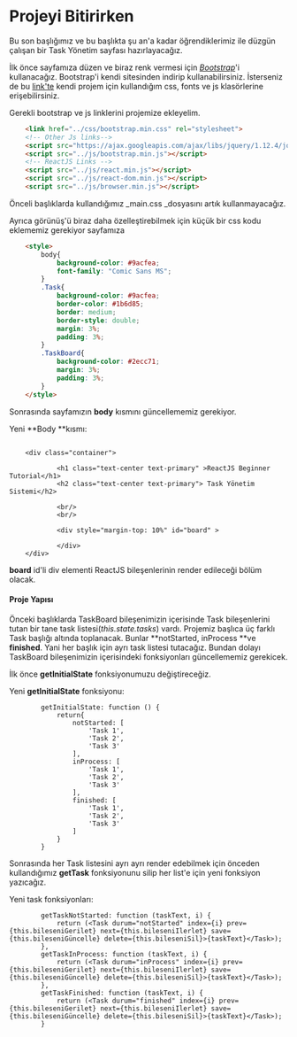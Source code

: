 # Projeyi Bitirirken

Bu son başlığımız ve bu başlıkta şu an'a kadar öğrendiklerimiz ile düzgün çalışan bir Task Yönetim sayfası hazırlayacağız.

İlk önce sayfamıza düzen ve biraz renk vermesi için [_Bootstrap_](http://getbootstrap.com/)'i kullanacağız. Bootstrap'i kendi sitesinden indirip kullanabilirsiniz. İsterseniz de bu [link'te](https://drive.google.com/drive/folders/0BxLeFDQhe16BcFdvNk5VcnZkckE?usp=sharing) kendi projem için kullandığım css, fonts ve js klasörlerine erişebilirsiniz.

Gerekli bootstrap ve js linklerini projemize ekleyelim.

```html
    <link href="../css/bootstrap.min.css" rel="stylesheet">
    <!-- Other Js links-->
    <script src="https://ajax.googleapis.com/ajax/libs/jquery/1.12.4/jquery.min.js"></script>
    <script src="../js/bootstrap.min.js"></script>
    <!-- ReactJS Links -->
    <script src="../js/react.min.js"></script>
    <script src="../js/react-dom.min.js"></script>
    <script src="../js/browser.min.js"></script>
```

Önceli başlıklarda kullandığımız _main.css _dosyasını artık kullanmayacağız.

Ayrıca görünüş'ü biraz daha özelleştirebilmek için küçük bir css kodu eklememiz gerekiyor sayfamıza

```html
    <style>
        body{
            background-color: #9acfea;
            font-family: "Comic Sans MS";
        }
        .Task{
            background-color: #9acfea;
            border-color: #1b6d85;
            border: medium;
            border-style: double;
            margin: 3%;
            padding: 3%;
        }
        .TaskBoard{
            background-color: #2ecc71;
            margin: 3%;
            padding: 3%;
        }
    </style>

```

Sonrasında sayfamızın **body** kısmını güncellememiz gerekiyor.

Yeni **Body **kısmı:



```

    <div class="container">

            <h1 class="text-center text-primary" >ReactJS Beginner Tutorial</h1>
            <h2 class="text-center text-primary"> Task Yönetim Sistemi</h2>

            <br/>
            <br/>

            <div style="margin-top: 10%" id="board" >

            </div>
    </div> 
```

**board** id'li div elementi ReactJS bileşenlerinin render edileceği bölüm olacak.



#### Proje Yapısı

Önceki başlıklarda TaskBoard bileşenimizin içerisinde Task bileşenlerini tutan bir tane task listesi\(_this.state.tasks_\) vardı. Projemiz  başlıca üç farklı Task başlığı altında toplanacak. Bunlar **notStarted, inProcess **ve **finished**. Yani her başlık için ayrı task listesi tutacağız. Bundan dolayı TaskBoard bileşenimizin içerisindeki fonksiyonları güncellememiz gerekicek.

İlk önce **getInitialState** fonksiyonumuzu değiştireceğiz.

Yeni **getInitialState** fonksiyonu:

```
        getInitialState: function () {
            return{
                notStarted: [
                    'Task 1',
                    'Task 2',
                    'Task 3'
                ],
                inProcess: [
                    'Task 1',
                    'Task 2',
                    'Task 3'
                ],
                finished: [
                    'Task 1',
                    'Task 2',
                    'Task 3'
                ]
            }
        }
```

Sonrasında her Task listesini ayrı ayrı render edebilmek için önceden kullandığımız **getTask** fonksiyonunu silip her list'e için yeni fonksiyon yazıcağız.

Yeni task fonksiyonları:

```
        getTaskNotStarted: function (taskText, i) {
            return (<Task durum="notStarted" index={i} prev={this.bileseniGerilet} next={this.bileseniIlerlet} save={this.bileseniGüncelle} delete={this.bileseniSil}>{taskText}</Task>);
        },
        getTaskInProcess: function (taskText, i) {
            return (<Task durum="inProcess" index={i} prev={this.bileseniGerilet} next={this.bileseniIlerlet} save={this.bileseniGüncelle} delete={this.bileseniSil}>{taskText}</Task>);
        },
        getTaskFinished: function (taskText, i) {
            return (<Task durum="finished" index={i} prev={this.bileseniGerilet} next={this.bileseniIlerlet} save={this.bileseniGüncelle} delete={this.bileseniSil}>{taskText}</Task>);
        }
```





